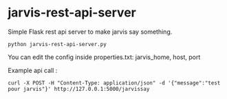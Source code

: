 # jarvis-rest-api-server

Simple Flask rest api server to make jarvis say something.

    python jarvis-rest-api-server.py

You can edit the config inside properties.txt: jarvis_home, host, port

Example api call : 

    curl -X POST -H "Content-Type: application/json" -d '{"message":"test pour jarvis"}' http://127.0.0.1:5000/jarvissay
